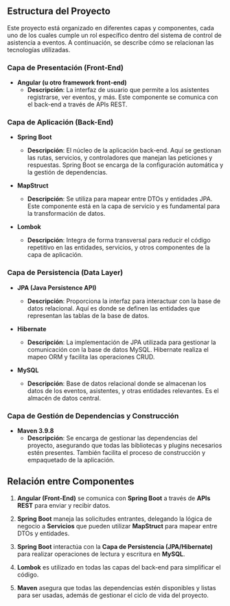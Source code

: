 ## Estructura del Proyecto

Este proyecto está organizado en diferentes capas y componentes, cada uno de los cuales cumple un rol específico dentro del sistema de control de asistencia a eventos. A continuación, se describe cómo se relacionan las tecnologías utilizadas.

### Capa de Presentación (Front-End)
- **Angular (u otro framework front-end)**
  - **Descripción**: La interfaz de usuario que permite a los asistentes registrarse, ver eventos, y más. Este componente se comunica con el back-end a través de APIs REST.

### Capa de Aplicación (Back-End)
- **Spring Boot**
  - **Descripción**: El núcleo de la aplicación back-end. Aquí se gestionan las rutas, servicios, y controladores que manejan las peticiones y respuestas. Spring Boot se encarga de la configuración automática y la gestión de dependencias.

- **MapStruct**
  - **Descripción**: Se utiliza para mapear entre DTOs y entidades JPA. Este componente está en la capa de servicio y es fundamental para la transformación de datos.

- **Lombok**
  - **Descripción**: Integra de forma transversal para reducir el código repetitivo en las entidades, servicios, y otros componentes de la capa de aplicación.

### Capa de Persistencia (Data Layer)
- **JPA (Java Persistence API)**
  - **Descripción**: Proporciona la interfaz para interactuar con la base de datos relacional. Aquí es donde se definen las entidades que representan las tablas de la base de datos.

- **Hibernate**
  - **Descripción**: La implementación de JPA utilizada para gestionar la comunicación con la base de datos MySQL. Hibernate realiza el mapeo ORM y facilita las operaciones CRUD.

- **MySQL**
  - **Descripción**: Base de datos relacional donde se almacenan los datos de los eventos, asistentes, y otras entidades relevantes. Es el almacén de datos central.

### Capa de Gestión de Dependencias y Construcción
- **Maven 3.9.8**
  - **Descripción**: Se encarga de gestionar las dependencias del proyecto, asegurando que todas las bibliotecas y plugins necesarios estén presentes. También facilita el proceso de construcción y empaquetado de la aplicación.

## Relación entre Componentes

1. **Angular (Front-End)** se comunica con **Spring Boot** a través de **APIs REST** para enviar y recibir datos.

2. **Spring Boot** maneja las solicitudes entrantes, delegando la lógica de negocio a **Servicios** que pueden utilizar **MapStruct** para mapear entre DTOs y entidades.

3. **Spring Boot** interactúa con la **Capa de Persistencia (JPA/Hibernate)** para realizar operaciones de lectura y escritura en **MySQL**.

4. **Lombok** es utilizado en todas las capas del back-end para simplificar el código.

5. **Maven** asegura que todas las dependencias estén disponibles y listas para ser usadas, además de gestionar el ciclo de vida del proyecto.
